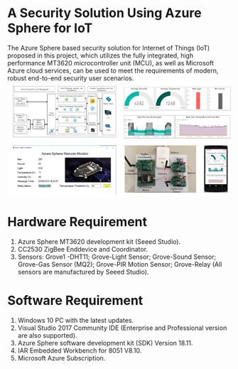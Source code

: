 # A Security Solution Using Azure Sphere for IoT
The Azure Sphere based security solution for Internet of Things (IoT) proposed in this project, which utilizes the fully integrated, high performance MT3620 microcontroller unit (MCU), as well as Microsoft Azure cloud services, can be used to meet the requirements of modern, robust end-to-end security user scenarios.
![image](https://github.com/shijiong/A-Security-Solution-Using-Azure-Sphere-for-IoT/blob/master/Cover.png)

# Hardware Requirement
1. Azure Sphere MT3620 development kit (Seeed Studio).
2. CC2530 ZigBee Enddevice and Coordinator.
3. Sensors: Grove1 -DHT11; Grove-Light Sensor; Grove-Sound Sensor; Grove-Gas Sensor (MQ2); Grove-PIR Motion Sensor; Grove-Relay (All sensors are manufactured by Seeed Studio). 

# Software Requirement
1. Windows 10 PC with the latest updates.
2. Visual Studio 2017 Community IDE (Enterprise and Professional version are also supported).
3. Azure Sphere software development kit (SDK) Version 18.11.
4. IAR Embedded Workbench for 8051 V8.10.
5. Microsoft Azure Subscription.
